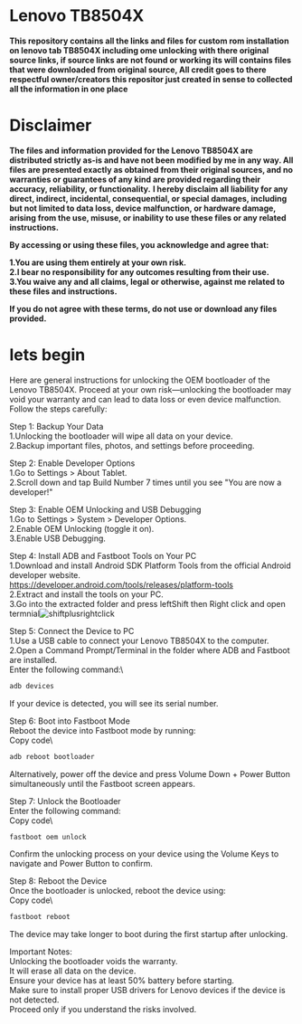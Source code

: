 # Lenovo TB8504X
**This repository contains all the links and files for custom rom installation on lenovo tab TB8504X including ome unlocking with there original source links, if source links are not found or working its will contains files that were downloaded from original source, All credit goes to there respectful owner/creators this repositor just created in sense to collected all the information in one place**

# Disclaimer

**The files and information provided for the Lenovo TB8504X are distributed strictly as-is and have not been modified by me in any way. All files are presented exactly as obtained from their original sources, and no warranties or guarantees of any kind are provided regarding their accuracy, reliability, or functionality.**
**I hereby disclaim all liability for any direct, indirect, incidental, consequential, or special damages, including but not limited to data loss, device malfunction, or hardware damage, arising from the use, misuse, or inability to use these files or any related instructions.**

**By accessing or using these files, you acknowledge and agree that:**

**1.You are using them entirely at your own risk.**\
**2.I bear no responsibility for any outcomes resulting from their use.**\
**3.You waive any and all claims, legal or otherwise, against me related to these files and instructions.**

**If you do not agree with these terms, do not use or download any files provided.**


# lets begin
Here are general instructions for unlocking the OEM bootloader of the Lenovo TB8504X. Proceed at your own risk—unlocking the bootloader may void your warranty and can lead to data loss or even device malfunction. Follow the steps carefully:

Step 1: Backup Your Data\
1.Unlocking the bootloader will wipe all data on your device.\
2.Backup important files, photos, and settings before proceeding.

Step 2: Enable Developer Options\
1.Go to Settings > About Tablet.\
2.Scroll down and tap Build Number 7 times until you see "You are now a developer!"

Step 3: Enable OEM Unlocking and USB Debugging\
1.Go to Settings > System > Developer Options.\
2.Enable OEM Unlocking (toggle it on).\
3.Enable USB Debugging.

Step 4: Install ADB and Fastboot Tools on Your PC\
1.Download and install Android SDK Platform Tools from the official Android developer website.\
https://developer.android.com/tools/releases/platform-tools \
2.Extract and install the tools on your PC.\
3.Go into the extracted folder and press leftShift then Right click and open termnial![shiftplusrightclick](https://github.com/user-attachments/assets/d2d490d6-7b0c-41ba-b253-d81821b11f30)



Step 5: Connect the Device to PC\
1.Use a USB cable to connect your Lenovo TB8504X to the computer.\
2.Open a Command Prompt/Terminal in the folder where ADB and Fastboot are installed.\
Enter the following command:\
```bash
adb devices
```
If your device is detected, you will see its serial number.

Step 6: Boot into Fastboot Mode\
Reboot the device into Fastboot mode by running:\
Copy code\
```bash
adb reboot bootloader
```
Alternatively, power off the device and press Volume Down + Power Button simultaneously until the Fastboot screen appears.

Step 7: Unlock the Bootloader\
Enter the following command:\
Copy code\
```bash
fastboot oem unlock
```
Confirm the unlocking process on your device using the Volume Keys to navigate and Power Button to confirm.

Step 8: Reboot the Device\
Once the bootloader is unlocked, reboot the device using:\
Copy code\
```bash
fastboot reboot
```
The device may take longer to boot during the first startup after unlocking.

Important Notes:\
Unlocking the bootloader voids the warranty.\
It will erase all data on the device.\
Ensure your device has at least 50% battery before starting.\
Make sure to install proper USB drivers for Lenovo devices if the device is not detected.\
Proceed only if you understand the risks involved.

